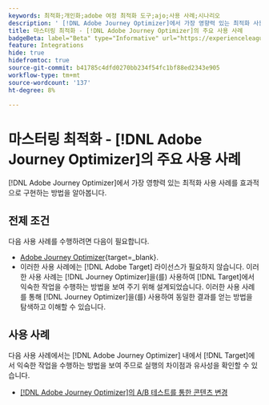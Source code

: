 ```yaml
---
keywords: 최적화;개인화;adobe 여정 최적화 도구;ajo;사용 사례;시나리오
description: ' [!DNL Adobe Journey Optimizer]에서 가장 영향력 있는 최적화 사용 사례를 효과적으로 구현하는 방법을 알아봅니다.'
title: 마스터링 최적화 - [!DNL Adobe Journey Optimizer]의 주요 사용 사례
badgeBeta: label="Beta" type="Informative" url="https://experienceleague.adobe.com/docs/target/using/introduction/intro.html#beta newtab=true" tooltip=" [!DNL Adobe Target]의 Beta 기능"
feature: Integrations
hide: true
hidefromtoc: true
source-git-commit: b41785c4dfd0270bb234f54fc1bf88ed2343e905
workflow-type: tm+mt
source-wordcount: '137'
ht-degree: 8%

---
```


# 마스터링 최적화 - [!DNL Adobe Journey Optimizer]의 주요 사용 사례

[!DNL Adobe Journey Optimizer]에서 가장 영향력 있는 최적화 사용 사례를 효과적으로 구현하는 방법을 알아봅니다.

## 전제 조건

다음 사용 사례를 수행하려면 다음이 필요합니다.

* [Adobe Journey Optimizer](https://experienceleague.adobe.com/en/docs/journey-optimizer/using/get-started/get-started){target=_blank}.
* 이러한 사용 사례에는 [!DNL Adobe Target] 라이선스가 필요하지 않습니다. 이러한 사용 사례는 [!DNL Journey Optimizer]을(를) 사용하여 [!DNL Target]에서 익숙한 작업을 수행하는 방법을 보여 주기 위해 설계되었습니다. 이러한 사용 사례를 통해 [!DNL Journey Optimizer]을(를) 사용하여 동일한 결과를 얻는 방법을 탐색하고 이해할 수 있습니다.

## 사용 사례

다음 사용 사례에서는 [!DNL Adobe Journey Optimizer] 내에서 [!DNL Target]에서 익숙한 작업을 수행하는 방법을 보여 주므로 실행의 차이점과 유사성을 확인할 수 있습니다.

* [ [!DNL Adobe Journey Optimizer]의 A/B 테스트를 통한 콘텐츠 변경](/help/main/c-integrating-target-with-mac/ajo/content-change-using-ajo.md)